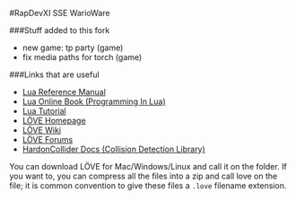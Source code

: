 #RapDevXI SSE WarioWare

###Stuff added to this fork
* new game: tp party (game)
* fix media paths for torch (game)

###Links that are useful
* [Lua Reference Manual](http://www.lua.org/manual/5.1)
* [Lua Online Book (Programming In Lua)](http://www.lua.org/pil/index.html)
* [Lua Tutorial](http://lua-users.org/wiki/TutorialDirectory)
* [LÖVE Homepage](https://love2d.org/)
* [LÖVE Wiki](https://love2d.org/wiki/Main_Page)
* [LÖVE Forums](https://love2d.org/forums/)
* [HardonCollider Docs (Collision Detection Library)](http://vrld.github.com/HardonCollider/)

You can download LÖVE for Mac/Windows/Linux and call it on the folder.
If you want to, you can compress all the files into a zip and call love on the file; it is common convention to give these files a `.love` filename extension.
